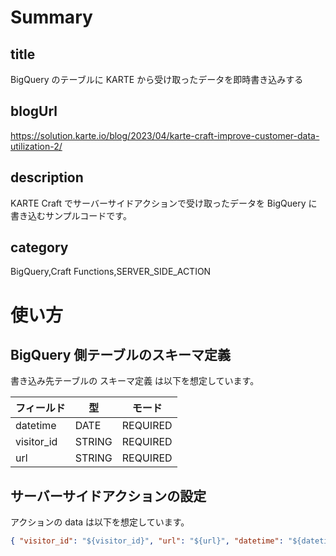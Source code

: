 # Summary

## title

BigQuery のテーブルに KARTE から受け取ったデータを即時書き込みする

## blogUrl
https://solution.karte.io/blog/2023/04/karte-craft-improve-customer-data-utilization-2/

## description

KARTE Craft でサーバーサイドアクションで受け取ったデータを BigQuery に書き込むサンプルコードです。

## category

BigQuery,Craft Functions,SERVER_SIDE_ACTION

# 使い方

## BigQuery 側テーブルのスキーマ定義

書き込み先テーブルの スキーマ定義 は以下を想定しています。

| フィールド | 型     | モード   |
| ---------- | ------ | -------- |
| datetime   | DATE   | REQUIRED |
| visitor_id | STRING | REQUIRED |
| url        | STRING | REQUIRED |

## サーバーサイドアクションの設定

アクションの data は以下を想定しています。

```json
{ "visitor_id": "${visitor_id}", "url": "${url}", "datetime": "${datetime}" }
```
